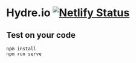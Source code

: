 # Hydre.io [![Netlify Status](https://api.netlify.com/api/v1/badges/7c67381e-b666-4d08-86f5-e1acd6287cd7/deploy-status)](https://app.netlify.com/sites/hydre/deploys)

## Test on your code
```
npm install
npm run serve
```
